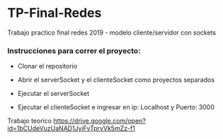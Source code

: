 # TP-Final-Redes
Trabajo practico final redes 2019 - modelo cliente/servidor con sockets

### Instrucciones para correr el proyecto:

- Clonar el repositorio

- Abrir el serverSocket y el clienteSocket como proyectos separados

- Ejecutar el serverSocket

- Ejecutar el clienteSocket e ingresar en ip: Localhost y Puerto: 3000


Trabajo teorico
https://drive.google.com/open?id=1bCUdeVuzUaNAD1JyiFvTprvVk5mZz-f1
